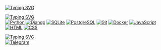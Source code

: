 [![Typing SVG](https://readme-typing-svg.demolab.com?font=JetBrains+Mono&weight=800&size=24&duration=3000&pause=1&color=2f81f7&multiline=true&width=435&height=70&lines=Stepan+Ivanov;Python+Backend+Developer)](https://git.io/typing-svg)

[![Typing SVG](https://readme-typing-svg.demolab.com?font=JetBrains+Mono&weight=500&duration=1&pause=5&color=2f81f7&multiline=true&repeat=false&width=435&height=35&lines=Languages+and+Tools)](https://git.io/typing-svg) <br>
[![Python](https://img.shields.io/badge/PYTHON-3776AB?style=flat-square&logo=python&logoColor=white)](https://www.python.org/)
[![Django](https://img.shields.io/badge/DJANGO-092E20?style=flat-square&logo=django&logoColor=white)](https://www.djangoproject.com/)
[![SQLite](https://img.shields.io/badge/SQLITE-07405E?style=flat-square&logo=sqlite&logoColor=white)](https://sqlite.org/index.html)
[![PostgreSQL](https://img.shields.io/badge/POSTGRESQL-316192?style=flat-square&logo=postgresql&logoColor=white)](https://www.postgresql.org/)
[![Git](https://img.shields.io/badge/GIT-f05033?style=flat-square&logo=Git&logoColor=white)](https://git-scm.com/)
[![Docker](https://img.shields.io/badge/DOCKER-%230db7ed.svg?style=flat-square&logo=docker&logoColor=white)](https://www.docker.com/)
[![JavaScript](https://img.shields.io/badge/JAVASCRIPT-F7DF1E?style=flat-square&logo=JavaScript&logoColor=white)](http://www.ecma-international.org/publications-and-standards/standards/ecma-262/)
[![HTML](https://img.shields.io/badge/HTML5-E34F26?style=flat-square&logo=html5&logoColor=white)](https://html.spec.whatwg.org/multipage/)
[![CSS](https://img.shields.io/badge/CSS3-1572B6?style=flat-square&logo=css3&logoColor=white)](https://www.w3.org/Style/CSS/)

[![Typing SVG](https://readme-typing-svg.demolab.com?font=JetBrains+Mono&weight=500&duration=1&pause=5&color=2f81f7&multiline=true&repeat=false&width=435&height=35&lines=Contact+me)](https://git.io/typing-svg) <br>
[![Telegram](https://img.shields.io/badge/TELEGRAM-2CA5E0?style=flat-square&logo=telegram&logoColor=white)](https://t.me/steqaa)
